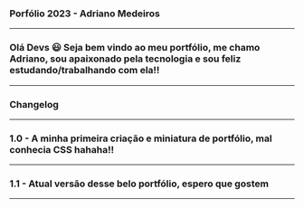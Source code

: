 ### Porfólio 2023 - Adriano Medeiros ###
___________________________________________________________________________________________________________________________________________
### Olá Devs 😃 Seja bem vindo ao meu portfólio, me chamo Adriano, sou apaixonado pela tecnologia e sou feliz estudando/trabalhando com ela!!
___________________________________________________________________________________________________________________________________________
### Changelog ###
___________________________________________________________________________________________________________________________________________
### 1.0  - A minha primeira criação e miniatura de portfólio, mal conhecia CSS hahaha!! 
-------------------------------------------------------------------------------------------------------------------------------------------
### 1.1  - Atual versão desse belo portfólio, espero que gostem 
___________________________________________________________________________________________________________________________________________

